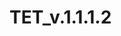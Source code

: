 # TET_v.1.1.1.2

  <package id="System.Buffers" version="4.5.1" targetFramework="net48" />
  <package id="System.Collections.Immutable" version="7.0.0" targetFramework="net48" />
  <package id="System.Diagnostics.DiagnosticSource" version="7.0.2" targetFramework="net48" />
  <package id="System.IO" version="4.3.0" targetFramework="net48" />
  <package id="System.Memory" version="4.5.5" targetFramework="net48" />
  <package id="System.Numerics.Vectors" version="4.5.0" targetFramework="net48" />
  <package id="System.Runtime" version="4.3.1" targetFramework="net48" />
  <package id="System.Runtime.CompilerServices.Unsafe" version="6.0.0" targetFramework="net48" />
  <package id="System.Security.Cryptography.Algorithms" version="4.3.1" targetFramework="net48" />
  <package id="System.Security.Cryptography.Encoding" version="4.3.0" targetFramework="net48" />
  <package id="System.Security.Cryptography.Primitives" version="4.3.0" targetFramework="net48" />
  <package id="System.Security.Cryptography.X509Certificates" version="4.3.2" targetFramework="net48" />
  <package id="System.Text.Encodings.Web" version="7.0.0" targetFramework="net48" />
  <package id="System.Text.Json" version="7.0.3" targetFramework="net48" />
  <package id="System.Threading.Channels" version="7.0.0" targetFramework="net48" />
  <package id="System.Threading.Tasks.Extensions" version="4.5.4" targetFramework="net48" />
  <package id="System.ValueTuple" version="4.5.0" targetFramework="net48" />
</packages>
